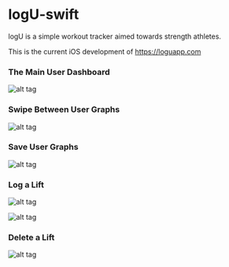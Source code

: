 # logU-swift

logU is a simple workout tracker aimed towards strength athletes.

This is the current iOS development of https://loguapp.com


### The Main User Dashboard


![alt tag](http://i.imgur.com/jemY1A1.png)



### Swipe Between User Graphs



![alt tag](http://i.imgur.com/iq9RkuH.png&1)



### Save User Graphs



![alt tag](http://i.imgur.com/GebN84K.png&1)



### Log a Lift



![alt tag](http://i.imgur.com/y7xqeAV.png&1)

![alt tag](http://i.imgur.com/d0Inh5w.png&1)



### Delete a Lift



![alt tag](http://i.imgur.com/LKYUK7z.png)
